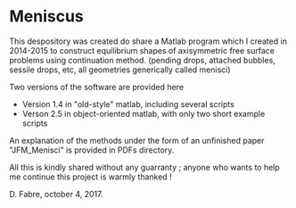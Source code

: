 # Meniscus

This despository was created do share a Matlab program which I created in 2014-2015
to construct equilibrium shapes of axisymmetric free surface problems using continuation method.
(pending drops, attached bubbles, sessile drops, etc, all geometries generically called menisci) 

Two versions of the software are provided here
- Version 1.4 in "old-style" matlab, including several scripts
- Verson 2.5 in object-oriented matlab, with only two short example scripts 

An explanation of the methods under the form of an unfinished paper "JFM_Menisci" is provided in PDFs directory. 

All this is kindly shared without any guarranty ; anyone who wants to help me continue this project is warmly thanked !

D. Fabre, october 4, 2017.
